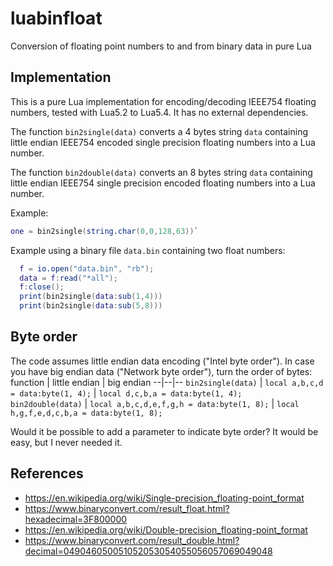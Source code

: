 # luabinfloat
Conversion of floating point numbers to and from binary data in pure Lua


Implementation
---

This is a pure Lua implementation for encoding/decoding IEEE754 floating numbers, tested with Lua5.2 to Lua5.4.
It has no external dependencies.

The function `bin2single(data)` converts a 4 bytes string `data` containing little endian IEEE754 encoded single precision floating numbers into a Lua number.

The function `bin2double(data)` converts an 8 bytes string `data` containing little endian IEEE754 single precision encoded floating numbers into a Lua number.

Example: 
```Lua
one = bin2single(string.char(0,0,128,63))`
```
Example using a binary file `data.bin` containing two float numbers:
```Lua
  f = io.open("data.bin", "rb");
  data = f:read("*all");
  f:close();
  print(bin2single(data:sub(1,4)))
  print(bin2single(data:sub(5,8)))
```


Byte order
---

The code assumes little endian data encoding ("Intel byte order").
In case you have big endian data ("Network byte order"), turn the order of bytes:
function | little endian | big endian
--|--|--
`bin2single(data)` | `local a,b,c,d = data:byte(1, 4);` | `local d,c,b,a = data:byte(1, 4);`  
`bin2double(data)` | `local a,b,c,d,e,f,g,h = data:byte(1, 8);` | `local h,g,f,e,d,c,b,a = data:byte(1, 8);`  

Would it be possible to add a parameter to indicate byte order? It would be easy, but I never needed it.


References
---

- https://en.wikipedia.org/wiki/Single-precision_floating-point_format
- https://www.binaryconvert.com/result_float.html?hexadecimal=3F800000
- https://en.wikipedia.org/wiki/Double-precision_floating-point_format
- https://www.binaryconvert.com/result_double.html?decimal=049046050051052053054055056057069049048
